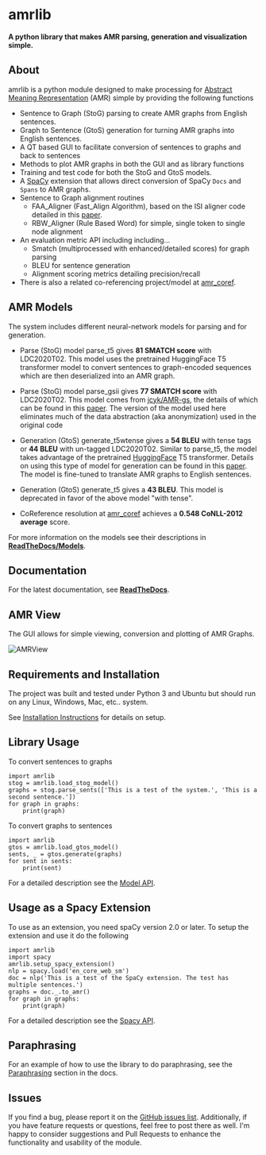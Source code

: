 #  amrlib

**A python library that makes AMR parsing, generation and visualization simple.**


## About
amrlib is a python module designed to make processing for [Abstract Meaning Representation](https://amr.isi.edu/)
 (AMR) simple by providing the following functions
* Sentence to Graph (StoG) parsing to create AMR graphs from English sentences.
* Graph to Sentence (GtoS) generation for turning AMR graphs into English sentences.
* A QT based GUI to facilitate conversion of sentences to graphs and back to sentences
* Methods to plot AMR graphs in both the GUI and as library functions
* Training and test code for both the StoG and GtoS models.
* A [SpaCy](https://github.com/explosion/spaCy) extension that allows direct conversion of
  SpaCy `Docs` and `Spans` to AMR graphs.
* Sentence to Graph alignment routines
  - FAA_Aligner (Fast_Align Algorithm), based on the ISI aligner code detailed in this
    [paper](https://www.isi.edu/natural-language/mt/amr_eng_align.pdf).
  - RBW_Aligner (Rule Based Word) for simple, single token to single node alignment
* An evaluation metric API including including...
  - Smatch (multiprocessed with enhanced/detailed scores) for graph parsing
  - BLEU for sentence generation
  - Alignment scoring metrics detailing precision/recall
* There is also a related co-referencing project/model at [amr_coref](https://github.com/bjascob/amr_coref).


## AMR Models
The system includes different neural-network models for parsing and for generation.

* Parse (StoG) model parse_t5 gives **81 SMATCH score** with LDC2020T02.  This model uses the
pretrained HuggingFace T5 transformer model to convert sentences to graph-encoded sequences which
are then deserialized into an AMR graph.

* Parse (StoG) model parse_gsii gives **77 SMATCH score** with LDC2020T02.  This model comes from
[jcyk/AMR-gs](https://github.com/jcyk/AMR-gs), the details of which can be found in this
[paper](https://arxiv.org/abs/2004.05572).  The version of the model used here eliminates
much of the data abstraction (aka anonymization) used in the original code

* Generation (GtoS) generate_t5wtense gives a **54 BLEU** with tense tags or **44 BLEU** with un-tagged LDC2020T02.
Similar to parse_t5, the model takes advantage of the pretrained [HuggingFace](https://github.com/huggingface/transformers)
T5 transformer.  Details on using this type of model for generation can be found in this
[paper](https://arxiv.org/abs/2007.08426). The model is fine-tuned to translate AMR graphs to English
sentences.

* Generation (GtoS) generate_t5 gives a **43 BLEU**.  This model is deprecated in favor of the above model "with tense".

* CoReference resolution at [amr_coref](https://github.com/bjascob/amr_coref) achieves a **0.548 CoNLL-2012 average** score.

For more information on the models see their descriptions in **[ReadTheDocs/Models](https://amrlib.readthedocs.io/en/latest/models.)**.


## Documentation
For the latest documentation, see **[ReadTheDocs](https://amrlib.readthedocs.io/en/latest/)**.


## AMR View
The GUI allows for simple viewing, conversion and plotting of AMR Graphs.

![AMRView](https://github.com/bjascob/amrlib/raw/master/docs/images/AMRView01.png)
<!--- docs/images/AMRView01.png --->
<!--- https://github.com/bjascob/amrlib/raw/master/docs/images/AMRView01.png --->


## Requirements and Installation
The project was built and tested under Python 3 and Ubuntu but should run on any Linux, Windows, Mac, etc.. system.

See [Installation Instructions](https://amrlib.readthedocs.io/en/latest/install/) for details on setup.

## Library Usage
To convert sentences to graphs
```
import amrlib
stog = amrlib.load_stog_model()
graphs = stog.parse_sents(['This is a test of the system.', 'This is a second sentence.'])
for graph in graphs:
    print(graph)
```
To convert graphs to sentences
```
import amrlib
gtos = amrlib.load_gtos_model()
sents, _ = gtos.generate(graphs)
for sent in sents:
    print(sent)
```
For a detailed description see the [Model API](https://amrlib.readthedocs.io/en/latest/api_model/).


## Usage as a Spacy Extension
To use as an extension, you need spaCy version 2.0 or later.  To setup the extension and use it do the following
```
import amrlib
import spacy
amrlib.setup_spacy_extension()
nlp = spacy.load('en_core_web_sm')
doc = nlp('This is a test of the SpaCy extension. The test has multiple sentences.')
graphs = doc._.to_amr()
for graph in graphs:
    print(graph)
```
For a detailed description see the [Spacy API](https://amrlib.readthedocs.io/en/latest/api_spacy/).


## Paraphrasing
For an example of how to use the library to do paraphrasing, see the
[Paraphrasing](https://amrlib.readthedocs.io/en/latest/paraphrase/) section in the docs.


## Issues
If you find a bug, please report it on the [GitHub issues list](https://github.com/bjascob/amrlib/issues).
Additionally, if you have feature requests or questions, feel free to post there as well.  I'm happy to
consider suggestions and Pull Requests to enhance the functionality and usability of the module.

